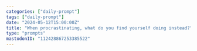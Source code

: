 ```yaml
---
categories: ["daily-prompt"]
tags: ["daily-prompt"]
date: "2024-05-12T15:00:00Z"
title: "When procrastinating, what do you find yourself doing instead?"
type: "prompts"
mastodonID: "112428867253385522"
---
```

